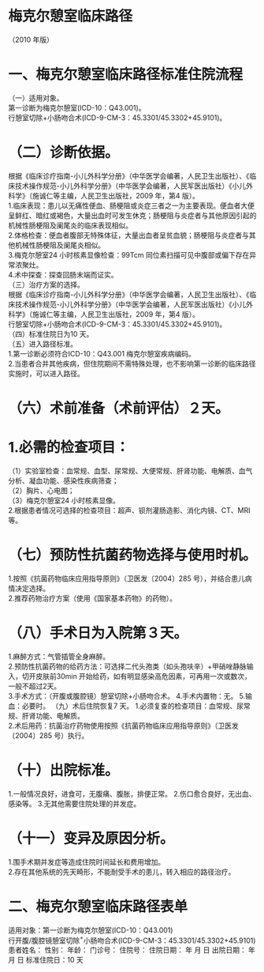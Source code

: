 # 梅克尔憩室临床路径  
（2010 年版）  
# 一、梅克尔憩室临床路径标准住院流程  
（一）适用对象。  
第一诊断为梅克尔憩室(ICD-10：Q43.001)。  
行憩室切除$+$小肠吻合术(ICD-9-CM-3：45.3301/45.3302+45.9101)。  
# （二）诊断依据。  
根据《临床诊疗指南-小儿外科学分册》（中华医学会编著，人民卫生出版社）、《临床技术操作规范-小儿外科学分册》（中华医学会编著，人民军医出版社）《小儿外科学》（施诚仁等主编，人民卫生出版社，2009 年，第4 版）。  
1.临床表现：患儿以无痛性便血、肠梗阻或炎症三者之一为主要表现。便血者大便呈鲜红、暗红或褐色，大量出血时可发生休克；肠梗阻与炎症者与其他原因引起的机械性肠梗阻及阑尾炎的临床表现相似。  
2.体格检查：便血者腹部无特殊体征，大量出血者呈贫血貌；肠梗阻与炎症者与其他机械性肠梗阻及阑尾炎相似。  
3.梅克尔憩室24 小时核素显像检查：99Tcm 同位素扫描可见中腹部或偏下存在异常浓聚灶。  
4.术中探查：探查回肠末端而证实。  
（三）治疗方案的选择。  
根据《临床诊疗指南-小儿外科学分册》（中华医学会编著，人民卫生出版社）、《临床技术操作规范-小儿外科学分册》（中华医学会编著，人民军医出版社）《小儿外科学》（施诚仁等主编，人民卫生出版社，2009 年，第4 版）。  
行憩室切除$+$小肠吻合术(ICD-9-CM-3：45.3301/45.3302+45.9101)。  
（四）标准住院日为10 天。  
（五）进入路径标准。  
1.第一诊断必须符合ICD-10：Q43.001 梅克尔憩室疾病编码。  
2.当患者合并其他疾病，但住院期间不需特殊处理，也不影响第一诊断的临床路径实施时，可以进入路径。  
# （六）术前准备（术前评估）２天。  
# 1.必需的检查项目：  
（1）实验室检查：血常规、血型、尿常规、大便常规、肝肾功能、电解质、血气分析、凝血功能、感染性疾病筛查；  
（2）胸片、心电图；  
（3）梅克尔憩室24 小时核素显像。  
2.根据患者情况可选择的检查项目：超声、钡剂灌肠造影、消化内镜、CT、MRI 等。  
# （七）预防性抗菌药物选择与使用时机。  
1.按照《抗菌药物临床应用指导原则》（卫医发〔2004〕285 号），并结合患儿病情决定选择。  
2.推荐药物治疗方案（使用《国家基本药物》的药物）。  
# （八）手术日为入院第３天。  
1.麻醉方式：气管插管全身麻醉。  
2.预防性抗菌药物的给药方法：可选择二代头孢类（如头孢呋辛）$+$甲硝唑静脉输入，切开皮肤前30min 开始给药，如有明显感染高危因素，可再用一次或数次，一般不超过2天。  
3.手术方式：（开腹或腹腔镜）憩室切除$+$小肠吻合术。 4.手术内置物：无。 5.输血：必要时。  （九）术后住院恢复7 天。 1.必须复查的检查项目：血常规、尿常规、肝肾功能、电解质。  
2.术后用药：抗菌治疗药物使用按照《抗菌药物临床应用指导原则》（卫医发〔2004〕285 号）执行。  
# （十）出院标准。  
1.一般情况良好，进食可，无腹痛、腹胀，排便正常。  2.伤口愈合良好，无出血、感染等。  3.无其他需要住院处理的并发症。  
# （十一）变异及原因分析。  
1.围手术期并发症等造成住院时间延长和费用增加。  
2.存在其他系统的先天畸形，不能耐受手术的患儿，转入相应的路径治疗。  
# 二、梅克尔憩室临床路径表单  
适用对象：第一诊断为梅克尔憩室(ICD-10：Q43.001)  
行开腹/腹腔镜憩室切除$^+$小肠吻合术(ICD-9-CM-3：45.3301/45.3302+45.9101)患者姓名：             性别：     年龄：     门诊号：      住院号：             住院日期：    年    月    日  出院日期：    年    月    日  标准住院日：10 天  

